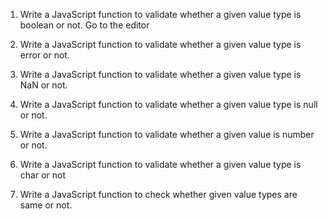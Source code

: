 1. Write a JavaScript function to validate whether a given value type is boolean or not. Go to the editor

2. Write a JavaScript function to validate whether a given value type is error or not.

3. Write a JavaScript function to validate whether a given value type is NaN or not.

4. Write a JavaScript function to validate whether a given value type is null or not.

5. Write a JavaScript function to validate whether a given value is number or not.

6. Write a JavaScript function to validate whether a given value type is char or not

7. Write a JavaScript function to check whether given value types are same or not. 